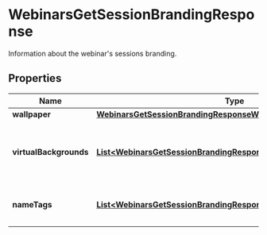 

# WebinarsGetSessionBrandingResponse

Information about the webinar's sessions branding.

## Properties

| Name | Type | Description | Notes |
|------------ | ------------- | ------------- | -------------|
|**wallpaper** | [**WebinarsGetSessionBrandingResponseWallpaper**](WebinarsGetSessionBrandingResponseWallpaper.md) |  |  [optional] |
|**virtualBackgrounds** | [**List&lt;WebinarsGetSessionBrandingResponseVirtualBackgroundsInner&gt;**](WebinarsGetSessionBrandingResponseVirtualBackgroundsInner.md) | Information about the webinar&#39;s [Virtual Background](https://support.zoom.us/hc/en-us/articles/210707503-Virtual-Background) files. |  [optional] |
|**nameTags** | [**List&lt;WebinarsGetSessionBrandingResponseNameTagsInner&gt;**](WebinarsGetSessionBrandingResponseNameTagsInner.md) | Information about the webinar&#39;s name tag. |  [optional] |



